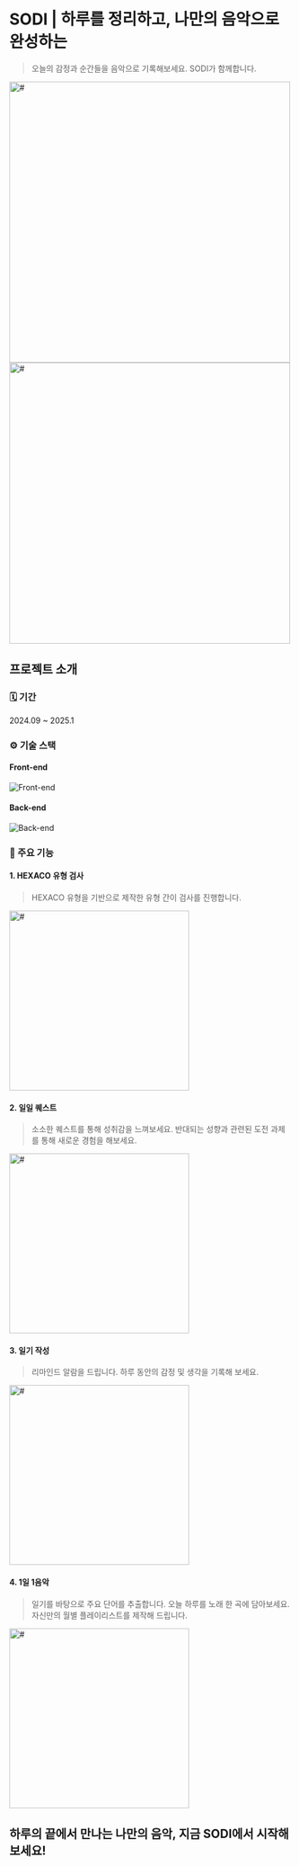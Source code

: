 # SODI | 하루를 정리하고, 나만의 음악으로 완성하는
> 오늘의 감정과 순간들을 음악으로 기록해보세요. SODI가 함께합니다.

<img src="https://github.com/user-attachments/assets/07813c61-0fce-4e93-9f4d-1911bb0b6296" width="500px" alt="#">
<img src="https://github.com/user-attachments/assets/8acfb8ec-9e0f-476e-b7db-6d4a43504979" width="500px" alt="#">


## 프로젝트 소개

### 🗓️ 기간

2024.09 ~ 2025.1

### ⚙️ 기술 스택

#### Front-end

![Front-end](https://go-skill-icons.vercel.app/api/icons?i=react)

#### Back-end
![Back-end](https://go-skill-icons.vercel.app/api/icons?i=python,flask,mysql)


### 📱 주요 기능
#### 1. HEXACO 유형 검사
> HEXACO 유형을 기반으로 제작한 유형 간이 검사를 진행합니다.

<img src="https://github.com/user-attachments/assets/475b3ef8-6632-4a33-93d8-2364e4df3144" width="320px" alt="#">

#### 2. 일일 퀘스트
> 소소한 퀘스트를 통해 성취감을 느껴보세요. 반대되는 성향과 관련된 도전 과제를 통해 새로운 경험을 해보세요.

<img src="a" width="320px" alt="#">


#### 3. 일기 작성
> 리마인드 알람을 드립니다. 하루 동안의 감정 및 생각을 기록해 보세요.

<img src="https://github.com/user-attachments/assets/483088c5-22fb-42fe-9db7-fd7dba8be05a" width="320px" alt="#">


#### 4. 1일 1음악
> 일기를 바탕으로 주요 단어를 추출합니다. 오늘 하루를 노래 한 곡에 담아보세요. 자신만의 월별 플레이리스트를 제작해 드립니다.

<img src="a" width="320px" alt="#">

<br>

## 하루의 끝에서 만나는 나만의 음악, 지금 SODI에서 시작해보세요!